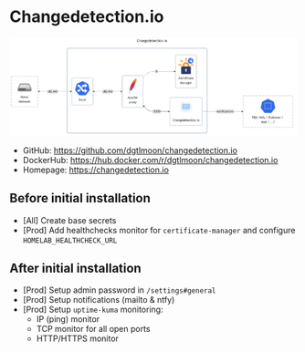 # Changedetection.io

![diagram](../../docs/diagrams/out/apps/changedetection.png)

- GitHub: <https://github.com/dgtlmoon/changedetection.io>
- DockerHub: <https://hub.docker.com/r/dgtlmoon/changedetection.io>
- Homepage: <https://changedetection.io>

## Before initial installation

- \[All\] Create base secrets
- \[Prod\] Add healthchecks monitor for `certificate-manager` and configure `HOMELAB_HEALTHCHECK_URL`

## After initial installation

- \[Prod\] Setup admin password in `/settings#general`
- \[Prod\] Setup notifications (mailto & ntfy)
- \[Prod\] Setup `uptime-kuma` monitoring:
    - IP (ping) monitor
    - TCP monitor for all open ports
    - HTTP/HTTPS monitor
